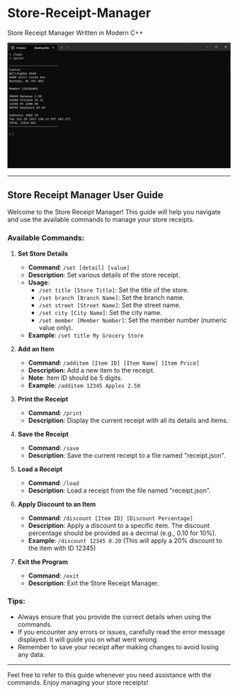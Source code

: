 # Store-Receipt-Manager
Store Receipt Manager Written in Modern C++

![Screenshot](/images/screenshot.png)

---
## Store Receipt Manager User Guide

Welcome to the Store Receipt Manager! This guide will help you navigate and use the available commands to manage your store receipts.

### Available Commands:

1. **Set Store Details**
   - **Command**: `/set [detail] [value]`
   - **Description**: Set various details of the store receipt.
   - **Usage**:
     - `/set title [Store Title]`: Set the title of the store.
     - `/set branch [Branch Name]`: Set the branch name.
     - `/set street [Street Name]`: Set the street name.
     - `/set city [City Name]`: Set the city name.
     - `/set member [Member Number]`: Set the member number (numeric value only).
   - **Example**: `/set title My Grocery Store`

2. **Add an Item**
   - **Command**: `/additem [Item ID] [Item Name] [Item Price]`
   - **Description**: Add a new item to the receipt.
   - **Note**: Item ID should be 5 digits.
   - **Example**: `/additem 12345 Apples 2.50`

3. **Print the Receipt**
   - **Command**: `/print`
   - **Description**: Display the current receipt with all its details and items.

4. **Save the Receipt**
   - **Command**: `/save`
   - **Description**: Save the current receipt to a file named "receipt.json".

5. **Load a Receipt**
   - **Command**: `/load`
   - **Description**: Load a receipt from the file named "receipt.json".

6. **Apply Discount to an Item**
   - **Command**: `/discount [Item ID] [Discount Percentage]`
   - **Description**: Apply a discount to a specific item. The discount percentage should be provided as a decimal (e.g., 0.10 for 10%).
   - **Example**: `/discount 12345 0.20` (This will apply a 20% discount to the item with ID 12345)

7. **Exit the Program**
   - **Command**: `/exit`
   - **Description**: Exit the Store Receipt Manager.

### Tips:
- Always ensure that you provide the correct details when using the commands.
- If you encounter any errors or issues, carefully read the error message displayed. It will guide you on what went wrong.
- Remember to save your receipt after making changes to avoid losing any data.

---

Feel free to refer to this guide whenever you need assistance with the commands. Enjoy managing your store receipts!
